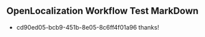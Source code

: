 ## OpenLocalization Workflow Test MarkDown
* cd90ed05-bcb9-451b-8e05-8c6ff4f01a96 thanks!

<!--HONumber=Aug16_HO4-->


